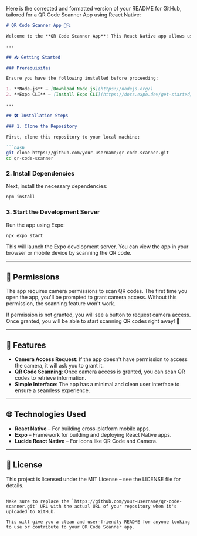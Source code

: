 Here is the corrected and formatted version of your README for GitHub, tailored for a QR Code Scanner App using React Native:

```markdown
# QR Code Scanner App 📱🔍

Welcome to the **QR Code Scanner App**! This React Native app allows users to scan QR codes with ease. Follow the installation steps below to get started.

---

## 📥 Getting Started

### Prerequisites

Ensure you have the following installed before proceeding:

1. **Node.js** – [Download Node.js](https://nodejs.org/)
2. **Expo CLI** – [Install Expo CLI](https://docs.expo.dev/get-started/installation/)

---

## 🛠️ Installation Steps

### 1. Clone the Repository

First, clone this repository to your local machine:

```bash
git clone https://github.com/your-username/qr-code-scanner.git
cd qr-code-scanner
```

### 2. Install Dependencies

Next, install the necessary dependencies:

```bash
npm install
```

### 3. Start the Development Server

Run the app using Expo:

```bash
npx expo start
```

This will launch the Expo development server. You can view the app in your browser or mobile device by scanning the QR code.

---

## 🔑 Permissions

The app requires camera permissions to scan QR codes. The first time you open the app, you'll be prompted to grant camera access. Without this permission, the scanning feature won't work.

If permission is not granted, you will see a button to request camera access. Once granted, you will be able to start scanning QR codes right away! 🎉

---

## 📱 Features

- **Camera Access Request**: If the app doesn't have permission to access the camera, it will ask you to grant it.
- **QR Code Scanning**: Once camera access is granted, you can scan QR codes to retrieve information.
- **Simple Interface**: The app has a minimal and clean user interface to ensure a seamless experience.

---

## 🌐 Technologies Used

- **React Native** – For building cross-platform mobile apps.
- **Expo** – Framework for building and deploying React Native apps.
- **Lucide React Native** – For icons like QR Code and Camera.

---

## 📝 License

This project is licensed under the MIT License – see the LICENSE file for details.
```

Make sure to replace the `https://github.com/your-username/qr-code-scanner.git` URL with the actual URL of your repository when it's uploaded to GitHub.

This will give you a clean and user-friendly README for anyone looking to use or contribute to your QR Code Scanner app.
